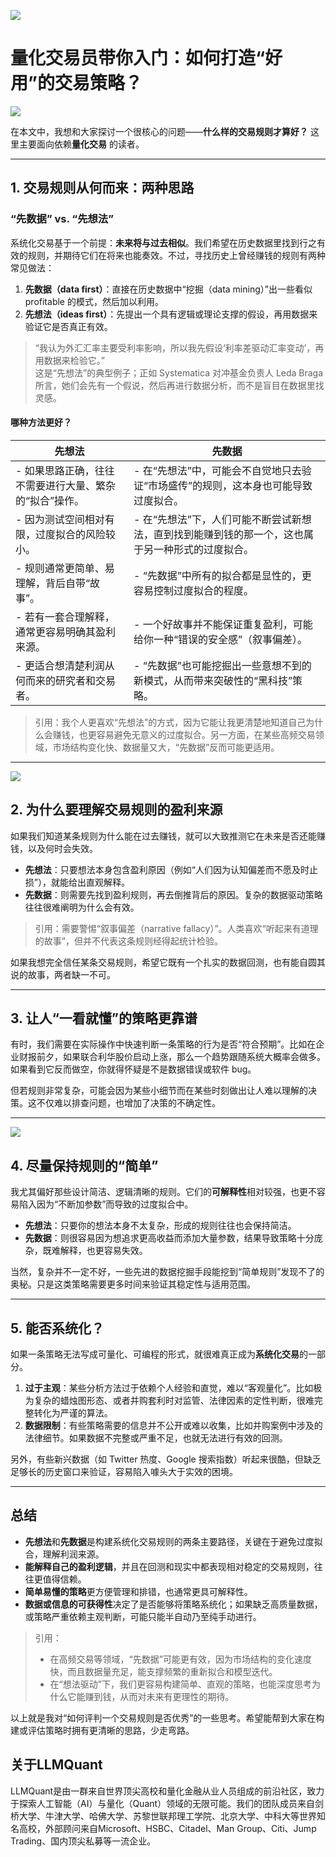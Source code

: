 ![](https://fastly.jsdelivr.net/gh/bucketio/img11@main/2024/10/21/1729466068183-23134fce-3131-4262-b18c-f378d71af4f6.gif)

# 量化交易员带你入门：如何打造“好用”的交易策略？

![](https://fastly.jsdelivr.net/gh/bucketio/img9@main/2024/10/20/1729465031968-b3c8959e-1d37-4b8a-91b1-b0b0dfe25143.png)

在本文中，我想和大家探讨一个很核心的问题——**什么样的交易规则才算好？** 这里主要面向依赖**量化交易** 的读者。

---

## 1. 交易规则从何而来：两种思路

### “先数据” vs. “先想法”

系统化交易基于一个前提：**未来将与过去相似**。我们希望在历史数据里找到行之有效的规则，并期待它们在将来也能奏效。不过，寻找历史上曾经赚钱的规则有两种常见做法：

1. **先数据（data first）**：直接在历史数据中“挖掘（data mining）”出一些看似 profitable 的模式，然后加以利用。  
2. **先想法（ideas first）**：先提出一个具有逻辑或理论支撑的假设，再用数据来验证它是否真正有效。

> “我认为外汇汇率主要受利率影响，所以我先假设‘利率差驱动汇率变动’，再用数据来检验它。”  
> 这是“先想法”的典型例子；正如 Systematica 对冲基金负责人 Leda Braga 所言，她们会先有一个假说，然后再进行数据分析，而不是盲目在数据里找灵感。

#### 哪种方法更好？

| **先想法**                                                                              | **先数据**                                                                                                               |
| --------------------------------------------------------------------------------------- | ------------------------------------------------------------------------------------------------------------------------ |
| - 如果思路正确，往往不需要进行大量、繁杂的“拟合”操作。                                  | - 在“先想法”中，可能会不自觉地只去验证“市场盛传”的规则，这本身也可能导致过度拟合。                                        |
| - 因为测试空间相对有限，过度拟合的风险较小。                                            | - 在“先想法”下，人们可能不断尝试新想法，直到找到能赚到钱的那一个，这也属于另一种形式的过度拟合。                         |
| - 规则通常更简单、易理解，背后自带“故事”。                                              | - “先数据”中所有的拟合都是显性的，更容易控制过度拟合的程度。                                                            |
| - 若有一套合理解释，通常更容易明确其盈利来源。                                          | - 一个好故事并不能保证重复盈利，可能给你一种“错误的安全感”（叙事偏差）。                                                |
| - 更适合想清楚利润从何而来的研究者和交易者。                                            | - “先数据”也可能挖掘出一些意想不到的新模式，从而带来突破性的“黑科技”策略。                                             |

> 引用：我个人更喜欢“先想法”的方式，因为它能让我更清楚地知道自己为什么会赚钱，也更容易避免无意义的过度拟合。另一方面，在某些高频交易领域，市场结构变化快、数据量又大，“先数据”反而可能更适用。

---

![](https://fastly.jsdelivr.net/gh/bucketio/img15@main/2025/01/22/1737589546535-0f621a57-2c2f-492d-ae3d-d9ef8b0a98d1.png)

## 2. 为什么要理解交易规则的盈利来源

如果我们知道某条规则为什么能在过去赚钱，就可以大致推测它在未来是否还能赚钱，以及何时会失效。

- **先想法**：只要想法本身包含盈利原因（例如“人们因为认知偏差而不愿及时止损”），就能给出直观解释。  
- **先数据**：则需要先找到盈利规则，再去倒推背后的原因。复杂的数据驱动策略往往很难阐明为什么会有效。

> 引用：需要警惕“叙事偏差（narrative fallacy）”。人类喜欢“听起来有道理的故事”，但并不代表这条规则经得起统计检验。

如果我想完全信任某条交易规则，希望它既有一个扎实的数据回测，也有能自圆其说的故事，两者缺一不可。

---

## 3. 让人“一看就懂”的策略更靠谱

有时，我们需要在实际操作中快速判断一条策略的行为是否“符合预期”。比如在企业财报前夕，如果联合利华股价启动上涨，那么一个趋势跟随系统大概率会做多。如果看到它反而做空，你就得怀疑是不是数据错误或软件 bug。

但若规则非常复杂，可能会因为某些小细节而在某些时刻做出让人难以理解的决策。这不仅难以排查问题，也增加了决策的不确定性。

---

![](https://fastly.jsdelivr.net/gh/bucketio/img15@main/2025/01/22/1737589435423-6f14c563-a0ad-411d-a7c0-0e0c15e43788.png)

## 4. 尽量保持规则的“简单”

我尤其偏好那些设计简洁、逻辑清晰的规则。它们的**可解释性**相对较强，也更不容易陷入因为“不断加参数”而导致的过度拟合中。

- **先想法**：只要你的想法本身不太复杂，形成的规则往往也会保持简洁。  
- **先数据**：则很容易因为想追求更高收益而添加大量参数，结果导致策略十分庞杂，既难解释，也更容易失效。

当然，复杂并不一定不好，一些先进的数据挖掘手段能挖到“简单规则”发现不了的奥秘。只是这类策略需要更多时间来验证其稳定性与适用范围。

---

## 5. 能否系统化？

如果一条策略无法写成可量化、可编程的形式，就很难真正成为**系统化交易**的一部分。

1. **过于主观**：某些分析方法过于依赖个人经验和直觉，难以“客观量化”。比如极为复杂的蜡烛图形态、或者并购套利时对监管、法律因素的定性判断，很难完整转化为严谨的算法。  
2. **数据限制**：有些策略需要的信息并不公开或难以收集，比如并购案例中涉及的法律细节。如果数据不完整或严重不足，也就无法进行有效的回测。

另外，有些新兴数据（如 Twitter 热度、Google 搜索指数）听起来很酷，但缺乏足够长的历史窗口来验证，容易陷入噱头大于实效的困境。

---

## 总结

- **先想法**和**先数据**是构建系统化交易规则的两条主要路径，关键在于避免过度拟合，理解利润来源。  
- **能解释自己的盈利逻辑**，并且在回测和现实中都表现相对稳定的交易规则，往往更值得信赖。  
- **简单易懂的策略**更方便管理和排错，也通常更具可解释性。  
- **数据或信息的可获得性**决定了是否能够将策略系统化；如果缺乏高质量数据，或策略严重依赖主观判断，可能只能半自动乃至纯手动进行。

> 引用：  
>
> - 在高频交易等领域，“先数据”可能更有效，因为市场结构的变化速度快，而且数据量充足，能支撑频繁的重新拟合和模型迭代。  
> - 在“想法驱动”下，我们更容易构建简单、直观的策略，也能深度思考为什么它能赚到钱，从而对未来有更理性的期待。

以上就是我对“如何评判一个交易规则是否优秀”的一些思考。希望能帮到大家在构建或评估策略时拥有更清晰的思路，少走弯路。

## 关于LLMQuant

LLMQuant是由一群来自世界顶尖高校和量化金融从业人员组成的前沿社区，致力于探索人工智能（AI）与量化（Quant）领域的无限可能。我们的团队成员来自剑桥大学、牛津大学、哈佛大学、苏黎世联邦理工学院、北京大学、中科大等世界知名高校，外部顾问来自Microsoft、HSBC、Citadel、Man Group、Citi、Jump Trading、国内顶尖私募等一流企业。
